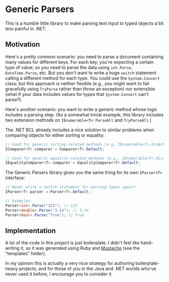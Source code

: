 Generic Parsers
===============

This is a humble little library to make parsing text input to typed objects a bit less painful in .NET.

Motivation
----------

Here's a pretty common scenario: you need to parse a document containing many values for different keys. For each key, you're expecting a certain type of value; so you need to parse the data using `int.Parse`, `DateTime.Parse`, etc. But you *don't* want to write a huge `switch` statement calling a different method for each type. You could use the `System.Convert` class; but this approach is neither flexible (e.g., you might want to fail gracefully using `TryParse` rather than throw an exception) nor extensible (what if your data includes values for types that `System.Convert` can't parse?).

Here's another scenario: you want to write a generic method whose logic includes a parsing step. (As a somewhat trivial example, this library includes two extension methods on `IEnumerable<T>`: `ParseAll` and `TryParseAll`.)

The .NET BCL already includes a nice solution to similar problems when comparing objects for either sorting or equality:

```csharp
// Used for generic sorting-related methods (e.g. IEnumerable<T>.OrderBy)
IComparer<T> comparer = Comparer<T>.Default;

// Used for generic equality-related methods (e.g., IEnumerable<T>.Distinct)
IEqualityComparer<T> comparer = EqualityComparer<T>.Default;
```

The Generic Parsers library gives you the same thing for its own `IParser<T>` interface:

```csharp
// Never write a switch statement for parsing types again!
IParser<T> parser = Parser<T>.Default;

// Examples:
Parser<int>.Parse("123"); // 123
Parser<double>.Parse("3.14"); // 3.14
Parser<bool>.Parse("True"); // true
```

Implementation
--------------

A lot of the code in this project is just boilerplate. I didn't feel like hand-writing it, so it was generated using Ruby and [Mustache](http://mustache.github.io/) (see the "templates" folder).

In my opinion this is actually a very nice strategy for authoring boilerplate-heavy projects; and for those of you in the Java and .NET worlds who've never used it before, I encourage you to consider it.
